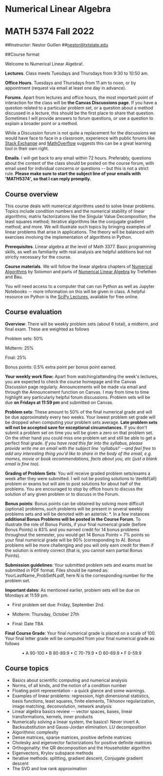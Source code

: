 # Numerical Linear Algebra
# MATH 5374 Fall 2022

##Instructor: Nestor Guillen
##nestor@txtstate.edu

##Course format

Welcome to Numerical Linear Algebra!.


**Lectures**. Class meets Tuesdays and Thursdays from 9:30 to 10:50 am. 

**Office Hours**. Tuesdays and Thursdays from 11 am to noon, or by appointment (request via email at least one day in advance). 

**Forums**. Apart from lectures and office hours, the most important point of interaction for the class will be **the Canvas Discussions page**. If you have a question related to a particular problem set, or a question about a method discussed in a lecture, this should be the first place to share that question. Sometimes I will provide answers to forum questions, or use a question to explain a broader point or a method.

While a Discussion forum is not quite a replacement for the discussions we would have face to face in a classroom, experience with public forums like [Stack Exchange](https://en.wikipedia.org/wiki/Stack_Exchange) and [MathOverflow](https://en.wikipedia.org/wiki/MathOverflow) suggests this can be a great learning tool in their own right.

**Emails**. I will get back to any email within 72 hours. Preferably, questions about the content of the class should be posted on the course forum, with email used for individual concerns or questions -- but this is not a strict rule. **Please make sure to start the subject line of your emails with 'MATH5374', so that I can reply promptly.**

## Course overview

This course deals with numerical algorithms used to solve linear problems. Topics include condition numbers and the numerical stability of linear algorithms; matrix factorizations like the Singular Value Decomposition; the least squares method; iterative algorithms like the conjugate gradient method; and more. We will illustrate such topics by bringing examples of linear problems that arise in applications. The theory will be balanced with exercises involving the implementation of algorithms in Python.

**Prerequisites**. Linear algebra at the level of Math 3377. Basic programming skills, as well as familiarity with real analysis are helpful additions but not strictly necessary for the course.

**Course materials**. We will follow the linear algebra chapters of [Numerical Algorithms](https://people.csail.mit.edu/jsolomon/#book) by Solomon and parts of [Numerical Linear Algebra](https://people.maths.ox.ac.uk/trefethen/text.html) by Trefethen and Bau.

You will need access to a computer that can run Python as well as Jupyter Notebooks -- more information on this will be given in class. A helpful resource on Python is the [SciPy Lectures](https://scipy-lectures.org/_downloads/ScipyLectures-simple.pdf), available for free online. 

## Course evaluation
	
**Overview**: There will be weekly problem sets (about 6 total), a midterm, and final exam. These are weighted as follows

Problem sets: 50%

Midterm: 25%

Final: 25%

Bonus points: 0.5% extra point per bonus point earned.

**Your weekly work flow:** Apart from watching/attending the week's lectures, you are expected to check the course homepage and the Canvas Discussion page regularly. Announcements will be made via email and through the Announcement function on Canvas. I may from time to time highlight any particularly helpful forum discussions.  Problem sets will be due  **on Fridays at 11:59 pm** and submitted on Canvas. 

**Problem sets**: These amount to 50% of the final numerical grade and will be due approximately every two weeks. Your lowest problem set grade will be dropped when computing your problem sets average. **Late problem sets will not be accepted save for exceptional circumstances.** If you don't submit a problem set on time you will be given a zero on that problem set. On the other hand you could miss one problem set and still be able to get a perfect final grade. *If you have read this far into the syllabus, please provide write me an email with the subject line 'syllabus!' --and feel free to add any interesting thing you'd like to share in the body of the email, e.g. memes, movie or book recommendations, facts about you, etc (just a blank email is fine too).*

**Grading of Problem Sets**: You will receive graded problem sets/exams a week after they were submitted. I will not be posting solutions to \textbf{all} problem or exams but will aim to post solutions for about half of the problems. You are encouraged to stop by office hours to discuss the solution of any given problem or to discuss in the Forum.

**Bonus points**: Bonus points can be obtained by solving more difficult (optional) problems, such problems will be present in several weekly problems sets and will be denoted with an asterisk: *. In a few instances **additional Bonus Problems will be posted in the Course Forum**. To illustrate the role of Bonus Points, if your final numerical grade (before Bonus Points) is 83% and you earned credit for 14 bonus problems throughout the semester, you would get 14 Bonus Points = 7% points so your final numerical grade will be 90% (corresponding to A). Bonus problems will be more challenging and you will only earn credit for them if the solution is entirely correct (that is, you cannot earn partial Bonus Points).

**Submission guidelines**: Your submitted problem sets and exams must be submitted in PDF format. Files should be named as: YourLastName\_ProbSetN.pdf, here N is the corresponding number for the problem set.

**Important dates**: As mentioned earlier, problem sets will be due on Mondays at 11:59 pm. 

  * First problem set due: Friday, September 2nd.

  * Midterm: Thursday, October 27th

  * Final: Date TBA

**Final Course Grade**:  Your final numerical grade is placed on a scale of 100. Your final letter grade will be computed from your final numerical grade as follows

<p style="text-align: center;"> &#8226; A 90-100 &#8226;  B 80-89.9 &#8226; C 70-79.9 &#8226;  D 60-69.9 &#8226;  F 0-59.9 </p>

## Course topics

  * Basics about scientific computing and numerical analysis
  * Norms, of all kinds, and the notion of a condition number
  * Floating point representation - a quick glance and some warnings.
  * Examples of linear problems: regression, high dimensional statistics, basis functions, least squares, finite elements, Tikhonov regularization, image matching, deconvolution, network analysis
  * Linear algebra basics review -- vector spaces, bases, linear transformations, kernels, inner products 
  * Numerically solving a linear system, the basics!: Never invert A. Backsubstitution and Gauss-Jordan elimination. LU decomposition
  * Algorithmic complexity
  * Dense matrices, sparse matrices, positive definite matrices
  * Cholesky and eigenvector factorizations for positive definite matrices
  * Orthogonality: the QR decomposition and the Householder algorithm
  * Eigenvectors, Krylov subspace methods
  * Iterative methods: splitting, gradient descent, Conjugate gradient descent
  * The SVD and low rank approximation  
